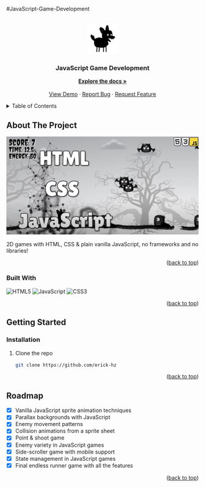 
#JavaScript-Game-Development

<a name="readme-top"></a>
<!-- PROJECT LOGO -->
<br />
<div align="center">
  <a href="https://github.com/erick-hz/JavaScript-Game-Development">
    <img src="images/logo.png" alt="Logo" width="80" height="80">
  </a>

  <h3 align="center">JavaScript Game Development</h3>

  <p align="center">
    <a href="https://github.com/erick-hz/JavaScript-Game-Development"><strong>Explore the docs »</strong></a>
    <br />
    <br />
    <a href="https://github.com/erick-hz/JavaScript-Game-Development">View Demo</a>
    ·
    <a href="https://github.com/erick-hz/JavaScript-Game-Development/issues">Report Bug</a>
    ·
    <a href="https://github.com/erick-hz/JavaScript-Game-Development/pulls">Request Feature</a>
  </p>
</div>



<!-- TABLE OF CONTENTS -->
<details>
  <summary>Table of Contents</summary>
  <ol>
    <li>
      <a href="#about-the-project">About The Project</a>
      <ul>
        <li><a href="#built-with">Built With</a></li>
      </ul>
    </li>
    <li>
      <a href="#getting-started">Getting Started</a>
      <ul>
        <li><a href="#installation">Installation</a></li>
      </ul>
    </li>
    <li><a href="#roadmap">Roadmap</a></li>
  </ol>
</details>



<!-- ABOUT THE PROJECT -->
## About The Project

<img src="images/banner.png" alt="Logo">

2D games with HTML, CSS & plain vanilla JavaScript, no frameworks and no libraries!

<p align="right">(<a href="#readme-top">back to top</a>)</p>



### Built With

![HTML5](https://img.shields.io/badge/-HTML5-E44D27?style=flat-square&logo=html5&logoColor=ffffff)
![JavaScript](https://img.shields.io/badge/-JavaScript-F7DF1C?style=flat-square&logo=javascript&logoColor=black&color=F7DF1C)
![CSS3](https://img.shields.io/badge/-CSS3-1572B6?style=flat-square&logo=css3)

<p align="right">(<a href="#readme-top">back to top</a>)</p>

<!-- GETTING STARTED -->
## Getting Started

### Installation

1. Clone the repo
   ```sh
   git clone https://github.com/erick-hz
   ```
<p align="right">(<a href="#readme-top">back to top</a>)</p>


<!-- ROADMAP -->
## Roadmap

- [x] Vanilla JavaScript sprite animation techniques
- [x] Parallax backgrounds with JavaScript
- [x] Enemy movement patterns
- [x] Collision animations from a sprite sheet
- [x] Point & shoot game
- [x] Enemy variety in JavaScript games
- [x] Side-scroller game with mobile support
- [x] State management in JavaScript games
- [x] Final endless runner game with all the features 

<p align="right">(<a href="#readme-top">back to top</a>)</p>

<!-- MARKDOWN LINKS & IMAGES -->
[product-screenshot]: https://github.com/erick-hz/JavaScript-Game-Development/images/banner.png

